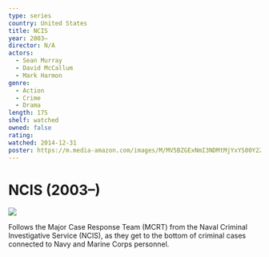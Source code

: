 ```yaml
---
type: series
country: United States
title: NCIS
year: 2003–
director: N/A
actors:
  - Sean Murray
  - David McCallum
  - Mark Harmon
genre:
  - Action
  - Crime
  - Drama
length: 17S
shelf: watched
owned: false
rating:
watched: 2014-12-31
poster: https://m.media-amazon.com/images/M/MV5BZGExNmI3NDMtMjYxYS00Y2ZmLTlkNmItMGNkNTQ1MzA1ZGM1XkEyXkFqcGc@._V1_SX300.jpg
---
```


# NCIS (2003–)

![](https://m.media-amazon.com/images/M/MV5BZGExNmI3NDMtMjYxYS00Y2ZmLTlkNmItMGNkNTQ1MzA1ZGM1XkEyXkFqcGc@._V1_SX300.jpg)

Follows the Major Case Response Team (MCRT) from the Naval Criminal Investigative Service (NCIS), as they get to the bottom of criminal cases connected to Navy and Marine Corps personnel.